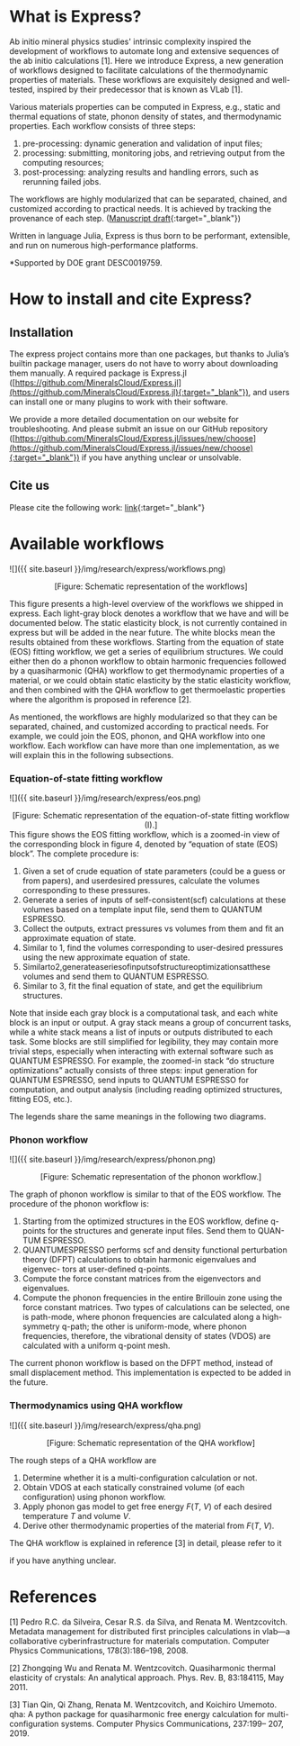 # What is Express?

Ab initio mineral physics studies' intrinsic complexity inspired the development of workflows to automate long and extensive sequences of the ab initio calculations [1]. Here we introduce Express, a new generation of workflows designed to facilitate calculations of the thermodynamic properties of materials. These workflows are exquisitely designed and well-tested, inspired by their predecessor that is known as VLab [1].

Various materials properties can be computed in Express, e.g., static and thermal equations of state, phonon density of states, and thermodynamic properties. Each workflow consists of three steps:

1. pre-processing: dynamic generation and validation of input files;
2. processing: submitting, monitoring jobs, and retrieving output from the computing resources;
3. post-processing: analyzing results and handling errors, such as rerunning failed jobs.

The workflows are highly modularized that can be separated, chained, and customized according to practical needs. It is achieved by tracking the provenance of each step. ([Manuscript draft](http://mineralscloud.com/projects/express_pdf){:target="_blank"})

Written in language Julia, Express is thus born to be performant, extensible, and run on numerous high-performance platforms.

*Supported by DOE grant DESC0019759.



# How to install and cite Express?

## Installation

The express project contains more than one packages, but thanks to Julia’s builtin package manager, users do not have to worry about downloading them manually. A required package is Express.jl ([https://github.com/MineralsCloud/Express.jl](https://github.com/MineralsCloud/Express.jl){:target="_blank"}), and users can install one or many plugins to work with their software.

We provide a more detailed documentation on our website for troubleshooting. And please submit an issue on our GitHub repository ([https://github.com/MineralsCloud/Express.jl/issues/new/choose](https://github.com/MineralsCloud/Express.jl/issues/new/choose){:target="_blank"}) if you have anything unclear or unsolvable.

## Cite us

Please cite the following work: [link](#){:target="_blank"}

# **Available workflows**

![]({{ site.baseurl }}/img/research/express/workflows.png)
<center>
[Figure: Schematic representation of the workflows]
</center>

This figure presents a high-level overview of the workflows we shipped in express. Each light-gray block denotes a workflow that we have and will be documented below. The static elasticity block, is not currently contained in express but will be added in the near future. The white blocks mean the results obtained from these workflows. Starting from the equation of state (EOS) fitting workflow, we get a series of equilibrium structures. We could either then do a phonon workflow to obtain harmonic frequencies followed by a quasiharmonic (QHA) workflow to get thermodynamic properties of a material, or we could obtain static elasticity by the static elasticity workflow, and then combined with the QHA workflow to get thermoelastic properties where the algorithm is proposed in reference [2].

As mentioned, the workflows are highly modularized so that they can be separated, chained, and customized according to practical needs. For example, we could join the EOS, phonon, and QHA workflow into one workflow. Each workflow can have more than one implementation, as we will explain this in the following subsections.



### Equation-of-state fitting workflow

![]({{ site.baseurl }}/img/research/express/eos.png)
<center>
[Figure: Schematic representation of the equation-of-state fitting workflow (I).]
</center>
This figure shows the EOS fitting workflow, which is a zoomed-in view of the corresponding block in figure 4, denoted by “equation of state (EOS) block”. The complete procedure is:

1. Given a set of crude equation of state parameters (could be a guess or from papers), and userdesired pressures, calculate the volumes corresponding to these pressures.
2. Generate a series of inputs of self-consistent(scf) calculations at these volumes based on a template input file, send them to QUANTUM ESPRESSO.
3. Collect the outputs, extract pressures vs volumes from them and fit an approximate equation of state.
4. Similar to 1, find the volumes corresponding to user-desired pressures using the new approximate equation of state.
5. Similarto2,generateaseriesofinputsofstructureoptimizationsatthese volumes and send them to QUANTUM ESPRESSO.
6. Similar to 3, fit the final equation of state, and get the equilibrium structures.

Note that inside each gray block is a computational task, and each white block is an input or output. A gray stack means a group of concurrent tasks, while a white stack means a list of inputs or outputs distributed to each task. Some blocks are still simplified for legibility, they may contain more trivial steps, especially when interacting with external software such as QUANTUM ESPRESSO. For example, the zoomed-in stack “do structure optimizations” actually consists of three steps: input generation for QUANTUM ESPRESSO, send inputs to QUANTUM ESPRESSO for computation, and output analysis (including reading optimized structures, fitting EOS, etc.). 

The legends share the same meanings in the following two diagrams.

### Phonon workflow

![]({{ site.baseurl }}/img/research/express/phonon.png)
<center>
[Figure: Schematic representation of the phonon workflow.]
</center>

The graph of phonon workflow is similar to that of the EOS workflow. The procedure of the phonon workflow is:

1. Starting from the optimized structures in the EOS workflow, define q- points for the structures and generate input files. Send them to QUAN- TUM ESPRESSO.
2. QUANTUMESPRESSO performs scf and density functional perturbation theory (DFPT) calculations to obtain harmonic eigenvalues and eigenvec- tors at user-defined q-points.
3. Compute the force constant matrices from the eigenvectors and eigenvalues.
4. Compute the phonon frequencies in the entire Brillouin zone using the force constant matrices. Two types of calculations can be selected, one is path-mode, where phonon frequencies are calculated along a high-symmetry q-path; the other is uniform-mode, where phonon frequencies, therefore, the vibrational density of states (VDOS) are calculated with a uniform q-point mesh.

The current phonon workflow is based on the DFPT method, instead of small displacement method. This implementation is expected to be added in the future.

### Thermodynamics using QHA workflow


![]({{ site.baseurl }}/img/research/express/qha.png)
<center>
[Figure: Schematic representation of the QHA workflow]
</center>

The rough steps of a QHA workflow are

1. Determine whether it is a multi-configuration calculation or not.
2. Obtain VDOS at each statically constrained volume (of each configuration) using phonon workflow.
3. Apply phonon gas model to get free energy *F*(*T*, *V*) of each desired temperature *T* and volume *V*.
4. Derive other thermodynamic properties of the material from *F*(*T*, *V*).

The QHA workflow is explained in reference [3] in detail, please refer to it

if you have anything unclear.



# References

[1] Pedro R.C. da Silveira, Cesar R.S. da Silva, and Renata M. Wentzcovitch. Metadata management for distributed first principles calculations in vlab—a collaborative cyberinfrastructure for materials computation. Computer Physics Communications, 178(3):186–198, 2008.

[2] Zhongqing Wu and Renata M. Wentzcovitch. Quasiharmonic thermal elasticity of crystals: An analytical approach. Phys. Rev. B, 83:184115, May 2011.

[3] Tian Qin, Qi Zhang, Renata M. Wentzcovitch, and Koichiro Umemoto. qha: A python package for quasiharmonic free energy calculation for multi-configuration systems. Computer Physics Communications, 237:199– 207, 2019.